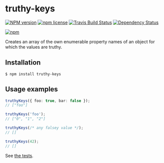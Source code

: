 # truthy-keys

[![NPM version](http://img.shields.io/npm/v/truthy-keys.svg?style=flat)](https://www.npmjs.org/package/truthy-keys)
[![npm license](http://img.shields.io/npm/l/truthy-keys.svg?style=flat-square)](https://www.npmjs.org/package/truthy-keys)
[![Travis Build Status](https://img.shields.io/travis/jedmao/truthy-keys.svg)](https://travis-ci.org/jedmao/truthy-keys)
[![Dependency Status](https://gemnasium.com/badges/github.com/jedmao/truthy-keys.svg)](https://gemnasium.com/github.com/jedmao/truthy-keys)

[![npm](https://nodei.co/npm/truthy-keys.svg?downloads=true)](https://nodei.co/npm/truthy-keys/)

Creates an array of the own enumerable property names of an object for which the values are truthy.

## Installation

```
$ npm install truthy-keys
```

## Usage examples

```ts
truthyKeys({ foo: true, bar: false });
// ["foo"]

truthyKeys('foo');
// ["0", "1", "2"]

truthyKeys(/* any falsey value */);
// []

truthyKeys(42);
// []
```

See [the tests](https://github.com/jedmao/truthy-keys/blob/master/src/index.test.ts).

